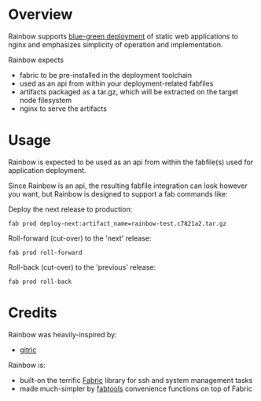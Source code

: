 # Overview #
Rainbow supports [blue-green deployment](http://martinfowler.com/bliki/BlueGreenDeployment.html) of static web applications 
to nginx and emphasizes simplicity of operation and implementation.

Rainbow expects

* fabric to be pre-installed in the deployment toolchain
* used as an api from within your deployment-related fabfiles
* artifacts packaged as a tar.gz, which will be extracted on the target node filesystem
* nginx to serve the artifacts

# Usage #

Rainbow is expected to be used as an api from within the fabfile(s) used for application deployment.

Since Rainbow is an api, the resulting fabfile integration can look however you want, but Rainbow is designed to support a fab commands like:

Deploy the next release to production:

`fab prod deploy-next:artifact_name=rainbow-test.c7821a2.tar.gz`

Roll-forward (cut-over) to the 'next' release:

`fab prod roll-forward`

Roll-back (cut-over) to the 'previous' release:

`fab prod roll-back`

# Credits #

Rainbow was heavily-inspired by:

* [gitric](https://github.com/dbravender/gitric)

Rainbow is:
 
* built-on the terrific [Fabric](http://www.fabfile.org/) library for ssh and system management tasks 
* made much-simpler by [fabtools](https://fabtools.readthedocs.org) convenience functions on top of Fabric
